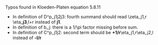 Typos found in Kloeden-Platen equation 5.8.11
 - In definition of D^p_j1j2j3: fourth summand should read \zeta_j1,r \eta_**j3**,l+r instead of **j1**.
 - In definition of b_j: there is a 1/\pi factor missing before sum.
 - In definition of C^p_j1j2: second term should be **+1/r**\eta_j1,r\eta_j2,l instead of **-l/r**

